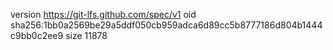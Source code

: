version https://git-lfs.github.com/spec/v1
oid sha256:1bb0a2569be29a5ddf050cb959adca6d89cc5b8777186d804b1444c9bb0c2ee9
size 11878
